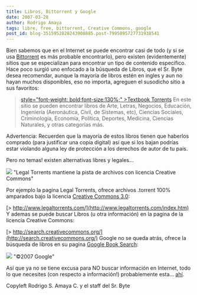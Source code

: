 ```yaml
---
title: Libros, Bittorrent y Google
date: 2007-03-28
author: Rodrigo Amaya
tags: libre, free, bittorrent, Creative Commons, google
post_id: blog-3515952828243908885.post-7995895727731938541
---
```


Bien sabemos que en el Internet se puede encontrar casi de todo (y si se usa [Bittorrent](http://srbyte.blogspot.com/2007/03/bittorrent-todo-mundo-ama-bittorrent.html) es más probable encontrarlo), pero existen (evidentemente) sitios que se especializan para encontrar un tipo de contenido especifico. Hace poco surgió uno enfocado a la búsqueda de Libros, que el Sr. Byte desea recomendar, aunque la mayoría de libros estén en ingles y aun no hayan muchos disponibles, eso no importa, agreguen el susodicho sitio a sus favoritos:

> [ style="font-weight: bold;font-size:130%;" >Textbook Torrents](http://textbooktorrents.com/index.php)
En este sitio se pueden encontrar libros de Arte, Letras, Negocios, Educación, Ingeniería (Aeronáutica, Civil, de Sistemas, etc), Ciencias Sociales, Criminología, Economía, Política, Deportes, Medicina, Ciencias Naturales, y otras categorías más.

Advertencia: Recuerden que la mayoría de estos libros tienen que haberlos comprado (para justificar una copia digital) así que si los bajan podrías estar violando alguna ley de protección a los derechos de autor de tu país.

Pero no temas! existen alternativas libres y legales...

[![](http://bp1.blogger.com/_ayvorITawE4/Rgph0vTPf3I/AAAAAAAAAO4/4KTxGKeWEbM/s400/legaltorrents.jpg)](http://bp1.blogger.com/_ayvorITawE4/Rgph0vTPf3I/AAAAAAAAAO4/4KTxGKeWEbM/s1600-h/legaltorrents.jpg)
"Legal Torrents mantiene la
pista de archivos con licencia Creative Commons"

Por ejemplo la pagina Legal Torrents, ofrece archivos .torrent 100% amparados bajo la licencia [Creative Commons 3.0](http://srbyte.blogspot.com/2007/03/qu-es-creative-commons.html):

[> http://www.legaltorrents.com/](http://www.legaltorrents.com/index.htm)
Y ademas se puede buscar Libros (u otra información) en la pagina de la licencia Creative Commons:

[> http://search.creativecommons.org/](http://search.creativecommons.org/)
Google no se queda atrás, ofrece la búsqueda de libros en su pagina [Google Book Search](http://books.google.com/):

[![](http://bp1.blogger.com/_ayvorITawE4/Rgpk6vTPf5I/AAAAAAAAAPI/_FGWd3lFsi8/s400/googlebooks.png)](http://bp1.blogger.com/_ayvorITawE4/Rgpk6vTPf5I/AAAAAAAAAPI/_FGWd3lFsi8/s1600-h/googlebooks.png)
"©2007 Google"

Así que ya no se tiene excusa para NO buscar información en Internet, todo lo que necesites (con respecto a información!) probablemente esta... [ahí](http://srbyte.blogspot.com).

Copyleft Rodrigo S. Amaya C. y el staff del Sr. Byte
